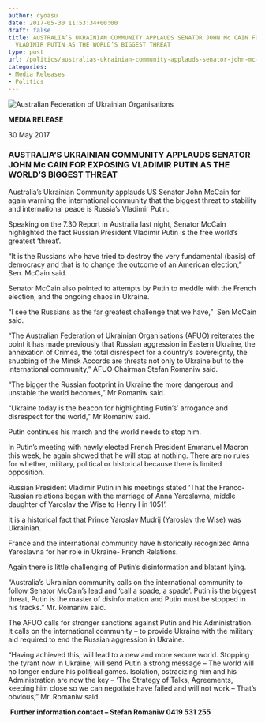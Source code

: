 ```yaml
---
author: cyoasu
date: 2017-05-30 11:53:34+00:00
draft: false
title: AUSTRALIA’S UKRAINIAN COMMUNITY APPLAUDS SENATOR JOHN Mc CAIN FOR EXPOSING
  VLADIMIR PUTIN AS THE WORLD’S BIGGEST THREAT
type: post
url: /politics/australias-ukrainian-community-applauds-senator-john-mc-cain-for-exposing-vladimir-putin-as-the-worlds-biggest-threat/
categories:
- Media Releases
- Politics
---
```


![Australian Federation of Ukrainian Organisations](http://www.ozeukes.com/wp-content/uploads/2014/10/image001.png)



**MEDIA RELEASE**


30 May 2017


### AUSTRALIA’S UKRAINIAN COMMUNITY APPLAUDS SENATOR JOHN Mc CAIN FOR EXPOSING VLADIMIR PUTIN AS THE WORLD’S BIGGEST THREAT


Australia’s Ukrainian Community applauds US Senator John McCain for again warning the international community that the biggest threat to stability and international peace is Russia’s Vladimir Putin.

Speaking on the 7.30 Report in Australia last night, Senator McCain highlighted the fact Russian President Vladimir Putin is the free world’s greatest ‘threat’.

“It is the Russians who have tried to destroy the very fundamental (basis) of democracy and that is to change the outcome of an American election,” Sen. McCain said.

Senator McCain also pointed to attempts by Putin to meddle with the French election, and the ongoing chaos in Ukraine.

“I see the Russians as the far greatest challenge that we have,”  Sen McCain said.

“The Australian Federation of Ukrainian Organisations (AFUO) reiterates the point it has made previously that Russian aggression in Eastern Ukraine, the annexation of Crimea, the total disrespect for a country’s sovereignty, the snubbing of the Minsk Accords are threats not only to Ukraine but to the international community,” AFUO Chairman Stefan Romaniw said.

“The bigger the Russian footprint in Ukraine the more dangerous and unstable the world becomes,” Mr Romaniw said.

“Ukraine today is the beacon for highlighting Putin’s’ arrogance and disrespect for the world,” Mr Romaniw said.

Putin continues his march and the world needs to stop him.

In Putin’s meeting with newly elected French President Emmanuel Macron this week, he again showed that he will stop at nothing. There are no rules for whether, military, political or historical because there is limited opposition.

Russian President Vladimir Putin in his meetings stated ‘That the Franco-Russian relations began with the marriage of Anna Yaroslavna, middle daughter of Yaroslav the Wise to Henry I in 1051’.

It is a historical fact that Prince Yaroslav Mudrij (Yaroslav the Wise) was Ukrainian.

France and the international community have historically recognized Anna Yaroslavna for her role in Ukraine- French Relations.

Again there is little challenging of Putin’s disinformation and blatant lying.

“Australia’s Ukrainian community calls on the international community to follow Senator McCain’s lead and ‘call a spade, a spade’. Putin is the biggest threat, Putin is the master of disinformation and Putin must be stopped in his tracks.” Mr. Romaniw said.

The AFUO calls for stronger sanctions against Putin and his Administration. It calls on the international community – to provide Ukraine with the military aid required to end the Russian aggression in Ukraine.

“Having achieved this, will lead to a new and more secure world. Stopping the tyrant now in Ukraine, will send Putin a strong message – The world will no longer endure his political games. Isolation, ostracizing him and his Administration are now the key – ‘The Strategy of Talks, Agreements, keeping him close so we can negotiate have failed and will not work – That’s obvious,” Mr. Romaniw said.


 **Further information contact – Stefan Romaniw 0419 531 255**

